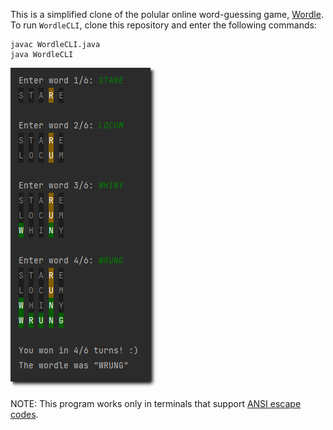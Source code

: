 This is a simplified clone of the polular online word-guessing game, <a href="https://www.powerlanguage.co.uk/wordle/">Wordle</a>. To run ```WordleCLI```, clone this repository and enter the following commands:
```
javac WordleCLI.java
java WordleCLI
```

<img src="img3.png" alt="Screenshot of WordleCLI"/>

NOTE: This program works only in terminals that support <a href="https://en.wikipedia.org/wiki/ANSI_escape_code">ANSI escape codes</a>.